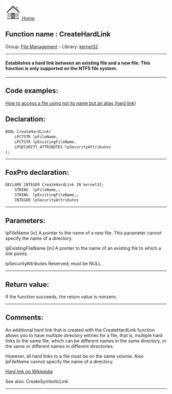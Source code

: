 [<img src="../../images/home.png"> Home ](https://github.com/VFPX/Win32API)  

## Function name : CreateHardLink
Group: [File Management](../../functions_group.md#File_Management)  -  Library: [kernel32](../../Libraries.md#kernel32)  
***  


#### Establishes a hard link between an existing file and a new file. This function is only supported on the NTFS file system.

***  


## Code examples:
[How to access a file using not its name but an alias (hard link)](../../samples/sample_018.md)  

## Declaration:
```foxpro  
BOOL CreateHardLink(
	LPCTSTR lpFileName,
	LPCTSTR lpExistingFileName,
	LPSECURITY_ATTRIBUTES lpSecurityAttributes
);  
```  
***  


## FoxPro declaration:
```foxpro  
DECLARE INTEGER CreateHardLink IN kernel32;
	STRING  lpFileName,;
	STRING  lpExistingFileName,;
	INTEGER lpSecurityAttributes  
```  
***  


## Parameters:
lpFileName 
[in] A pointer to the name of a new file. 
This parameter cannot specify the name of a directory.

lpExistingFileName 
[in] A pointer to the name of an existing file to which a link points. 

lpSecurityAttributes 
Reserved; must be NULL.  
***  


## Return value:
If the function succeeds, the return value is nonzero.  
***  


## Comments:
An additional hard link that is created with the CreateHardLink function allows you to have multiple directory entries for a file, that is, multiple hard links to the same file, which can be different names in the same directory, or the same or different names in different directories.   
  
However, all hard links to a file must be on the same volume. Also <Em>lpFileName</Em> cannot specify the name of a directory.  
  
<a href="http://en.wikipedia.org/wiki/Hard_link">Hard link on Wikipedia</a>  
  
See also: CreateSymbolicLink   
  
***  

